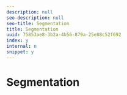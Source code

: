 ```yaml
---
description: null
seo-description: null
seo-title: Segmentation
title: Segmentation
uuid: 75853ae8-3b2a-4b56-879a-25e88c52f692
index: y
internal: n
snippet: y
---
```


# Segmentation

